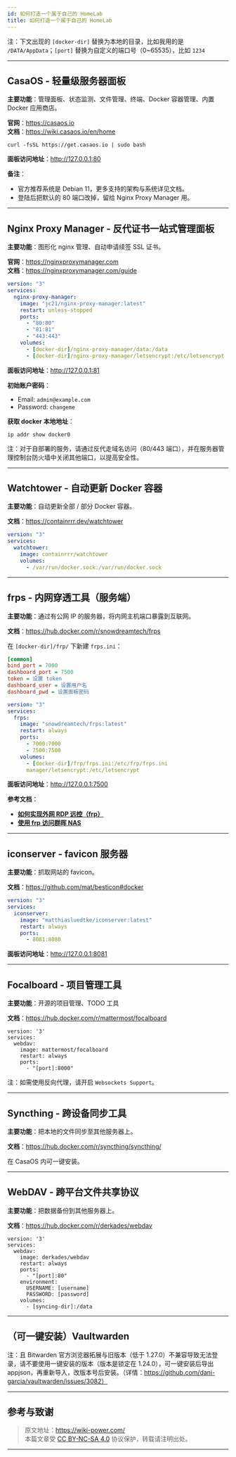 ```yaml
---
id: 如何打造一个属于自己的 HomeLab
title: 如何打造一个属于自己的 HomeLab
---
```


注：下文出现的 `[docker-dir]` 替换为本地的目录，比如我用的是 `/DATA/AppData`；`[port]` 替换为自定义的端口号（0~65535），比如 `1234`

---

## CasaOS - 轻量级服务器面板

**主要功能**：管理面板、状态监测、文件管理、终端、Docker 容器管理、内置 Docker 应用商店。

**官网**：<https://casaos.io>  
**文档**：<https://wiki.casaos.io/en/home>

```shell
curl -fsSL https://get.casaos.io | sudo bash
```

**面板访问地址**：<http://127.0.0.1:80>

**备注**：

- 官方推荐系统是 Debian 11，更多支持的架构与系统详见文档。
- 登陆后把默认的 80 端口改掉，留给 Nginx Proxy Manager 用。

---

## Nginx Proxy Manager - 反代证书一站式管理面板

**主要功能**：图形化 nginx 管理、自动申请续签 SSL 证书。

**官网**：<https://nginxproxymanager.com>  
**文档**：<https://nginxproxymanager.com/guide>

```yml title="docker-compose.yml"
version: "3"
services:
  nginx-proxy-manager:
    image: "jc21/nginx-proxy-manager:latest"
    restart: unless-stopped
    ports:
      - "80:80"
      - "81:81"
      - "443:443"
    volumes:
      - [docker-dir]/nginx-proxy-manager/data:/data
      - [docker-dir]/nginx-proxy-manager/letsencrypt:/etc/letsencrypt
```

**面板访问地址**：<http://127.0.0.1:81>

**初始账户密码**：

- Email: `admin@example.com`
- Password: `changeme`

**获取 docker 本地地址**：

```shell
ip addr show docker0
```

注：对于自部署的服务，请通过反代走域名访问（80/443 端口），并在服务器管理控制台防火墙中关闭其他端口，以提高安全性。

---

## Watchtower - 自动更新 Docker 容器

**主要功能**：自动更新全部 / 部分 Docker 容器。

**文档**：<https://containrrr.dev/watchtower>

```yml title="docker-compose.yml"
version: "3"
services:
  watchtower:
    image: containrrr/watchtower
    volumes:
      - /var/run/docker.sock:/var/run/docker.sock
```

---

## frps - 内网穿透工具（服务端）

**主要功能**：通过有公网 IP 的服务器，将内网主机端口暴露到互联网。

**文档**：<https://hub.docker.com/r/snowdreamtech/frps>

在 `[docker-dir]/frp/` 下新建 `frps.ini`：

```ini title="frps.ini"
[common]
bind_port = 7000
dashboard_port = 7500
token = 设置 token
dashboard_user = 设置用户名
dashboard_pwd = 设置面板密码
```

```yml title="docker-compose.yml"
version: "3"
services:
  frps:
    image: "snowdreamtech/frps:latest"
    restart: always
    ports:
      - 7000:7000
      - 7500:7500
    volumes:
      - [docker-dir]/frp/frps.ini:/etc/frp/frps.ini
      manager/letsencrypt:/etc/letsencrypt
```

**面板访问地址**：<http://127.0.0.1:7500>

**参考文档**：

- [**如何实现外网 RDP 远控（frp）**](https://wiki-power.com/%E5%A6%82%E4%BD%95%E5%AE%9E%E7%8E%B0%E5%A4%96%E7%BD%91RDP%E8%BF%9C%E6%8E%A7%EF%BC%88frp%EF%BC%89/)
- [**使用 frp 访问群晖 NAS**](https://wiki-power.com/%E4%BD%BF%E7%94%A8frp%E8%AE%BF%E9%97%AE%E7%BE%A4%E6%99%96NAS/)

---

## iconserver - favicon 服务器

**主要功能**：抓取网站的 favicon。

**文档**：<https://github.com/mat/besticon#docker>

```yml title="docker-compose.yml"
version: "3"
services:
  iconserver:
    image: "matthiasluedtke/iconserver:latest"
    restart: always
    ports:
      - 8081:8080
```

**面板访问地址**：<http://127.0.0.1:8081>

---

## Focalboard - 项目管理工具

**主要功能**：开源的项目管理、TODO 工具

**文档**：<https://hub.docker.com/r/mattermost/focalboard>

```
version: '3'
services:
  webdav:
    image: mattermost/focalboard
    restart: always
    ports:
      - "[port]:8000"
```

注：如需使用反向代理，请开启 `Websockets Support`。

---

## Syncthing - 跨设备同步工具

**主要功能**：把本地的文件同步至其他服务器上。

**文档**：<https://hub.docker.com/r/syncthing/syncthing/>

在 CasaOS 内可一键安装。

---

## WebDAV - 跨平台文件共享协议

**主要功能**：把数据备份到其他服务器上。

**文档**：<https://hub.docker.com/r/derkades/webdav>

```
version: '3'
services:
  webdav:
    image: derkades/webdav
    restart: always
    ports:
      - "[port]:80"
    environment:
      USERNAME: [username]
      PASSWORD: [password]
    volumes:
      - [syncing-dir]:/data
```

---

## （可一键安装）Vaultwarden

注：且 Bitwarden 官方浏览器拓展与旧版本（低于 1.27.0）不兼容导致无法登录，请不要使用一键安装的版本（版本是锁定在 1.24.0），可一键安装后导出 appjson，再重新导入，改版本号后安装。（详情：https://github.com/dani-garcia/vaultwarden/issues/3082）

---

## 参考与致谢

> 原文地址：<https://wiki-power.com/>  
> 本篇文章受 [CC BY-NC-SA 4.0](https://creativecommons.org/licenses/by/4.0/deed.zh) 协议保护，转载请注明出处。

---

